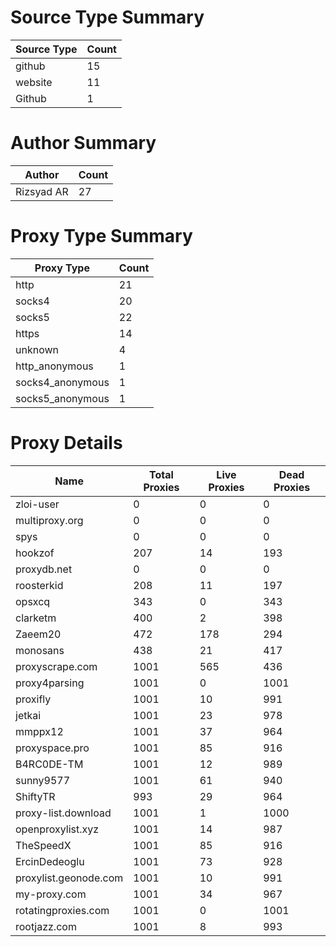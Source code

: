# Source Type Summary

| Source Type | Count |
|-------------|-------|
| github | 15 |
| website | 11 |
| Github | 1 |


# Author Summary

| Author | Count |
|--------|-------|
| Rizsyad AR | 27 |


# Proxy Type Summary

| Proxy Type | Count |
|------------|-------|
| http | 21 |
| socks4 | 20 |
| socks5 | 22 |
| https | 14 |
| unknown | 4 |
| http_anonymous | 1 |
| socks4_anonymous | 1 |
| socks5_anonymous | 1 |


# Proxy Details

| Name | Total Proxies | Live Proxies | Dead Proxies |
|------|---------------|--------------|---------------|
| zloi-user | 0 | 0 | 0 |
| multiproxy.org | 0 | 0 | 0 |
| spys | 0 | 0 | 0 |
| hookzof | 207 | 14 | 193 |
| proxydb.net | 0 | 0 | 0 |
| roosterkid | 208 | 11 | 197 |
| opsxcq | 343 | 0 | 343 |
| clarketm | 400 | 2 | 398 |
| Zaeem20 | 472 | 178 | 294 |
| monosans | 438 | 21 | 417 |
| proxyscrape.com | 1001 | 565 | 436 |
| proxy4parsing | 1001 | 0 | 1001 |
| proxifly | 1001 | 10 | 991 |
| jetkai | 1001 | 23 | 978 |
| mmppx12 | 1001 | 37 | 964 |
| proxyspace.pro | 1001 | 85 | 916 |
| B4RC0DE-TM | 1001 | 12 | 989 |
| sunny9577 | 1001 | 61 | 940 |
| ShiftyTR | 993 | 29 | 964 |
| proxy-list.download | 1001 | 1 | 1000 |
| openproxylist.xyz | 1001 | 14 | 987 |
| TheSpeedX | 1001 | 85 | 916 |
| ErcinDedeoglu | 1001 | 73 | 928 |
| proxylist.geonode.com | 1001 | 10 | 991 |
| my-proxy.com | 1001 | 34 | 967 |
| rotatingproxies.com | 1001 | 0 | 1001 |
| rootjazz.com | 1001 | 8 | 993 |
